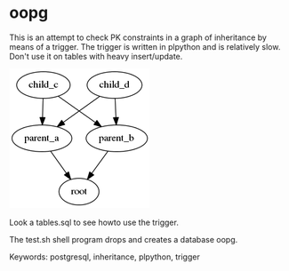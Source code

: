 # oopg

This is an attempt to check PK constraints in a graph of inheritance by means of a trigger. The trigger is written in plpython and is relatively slow.
Don't use it on tables with heavy insert/update.

<img src="https://github.com/collorg/oopg/blob/master/hello.png">

Look a tables.sql to see howto use the trigger.

The test.sh shell program drops and creates a database oopg.

Keywords: postgresql, inheritance, plpython, trigger
